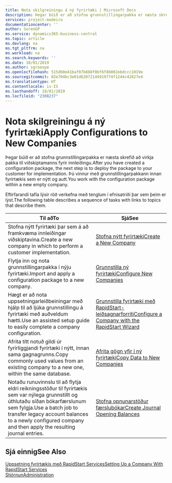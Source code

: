 ```yaml
---
title: Nota skilgreiningu á ný fyrirtæki | Microsoft Docs
description: Þegar búið er að stofna grunnstillingarpakka er næsta skrefið að virkja pakka til viðskiptamanns fyrir innleiðingu. Grunnstillingin er notuð með nýju auðu fyrirtæki.
services: project-madeira
documentationcenter: ''
author: SorenGP
ms.service: dynamics365-business-central
ms.topic: article
ms.devlang: na
ms.tgt_pltfrm: na
ms.workload: na
ms.search.keywords: ''
ms.date: 10/01/2019
ms.author: sgroespe
ms.openlocfilehash: 515d60e41baf07b888f0bf6f8b002ebdccc1019e
ms.sourcegitcommit: 02e704bc3e01d62072144919774f1244c42827e4
ms.translationtype: HT
ms.contentlocale: is-IS
ms.lasthandoff: 10/01/2019
ms.locfileid: "2308237"
---
```

# <a name="apply-configurations-to-new-companies"></a><span data-ttu-id="cfc25-104">Nota skilgreiningu á ný fyrirtæki</span><span class="sxs-lookup"><span data-stu-id="cfc25-104">Apply Configurations to New Companies</span></span>
<span data-ttu-id="cfc25-105">Þegar búið er að stofna grunnstillingarpakka er næsta skrefið að virkja pakka til viðskiptamanns fyrir innleiðingu.</span><span class="sxs-lookup"><span data-stu-id="cfc25-105">After you have created a configuration package, the next step is to deploy the package to your customer for implementation.</span></span> <span data-ttu-id="cfc25-106">Þú vinnur með grunnstillingarpakkann innan fyrirtækis sem er nýtt og autt.</span><span class="sxs-lookup"><span data-stu-id="cfc25-106">You work with the configuration package within a new empty company.</span></span>  

 <span data-ttu-id="cfc25-107">Eftirfarandi tafla lýsir röð verkefna með tenglum í efnisatriði þar sem þeim er lýst.</span><span class="sxs-lookup"><span data-stu-id="cfc25-107">The following table describes a sequence of tasks with links to topics that describe them.</span></span>

|<span data-ttu-id="cfc25-108">**Til að**</span><span class="sxs-lookup"><span data-stu-id="cfc25-108">**To**</span></span>|<span data-ttu-id="cfc25-109">**Sjá**</span><span class="sxs-lookup"><span data-stu-id="cfc25-109">**See**</span></span>|  
|------------|-------------|  
|<span data-ttu-id="cfc25-110">Stofna nýtt fyrirtæki þar sem á að framkvæma innleiðingar viðskiptavina.</span><span class="sxs-lookup"><span data-stu-id="cfc25-110">Create a new company in which to perform a customer implementation.</span></span>|[<span data-ttu-id="cfc25-111">Stofna nýtt fyrirtæki</span><span class="sxs-lookup"><span data-stu-id="cfc25-111">Create a New Company</span></span>](admin-how-to-create-a-new-company.md)|  
|<span data-ttu-id="cfc25-112">Flytja inn og nota grunnstillingarpakka í nýju fyrirtæki.</span><span class="sxs-lookup"><span data-stu-id="cfc25-112">Import and apply a configuration package to a new company.</span></span>|[<span data-ttu-id="cfc25-113">Grunnstilla ný fyrirtæki</span><span class="sxs-lookup"><span data-stu-id="cfc25-113">Configure New Companies</span></span>](admin-how-to-configure-new-companies.md)|  
|<span data-ttu-id="cfc25-114">Hægt er að nota uppsetningarleiðbeiningar með hjálp til að ljúka grunnstillingu á fyrirtæki með auðveldum hætti.</span><span class="sxs-lookup"><span data-stu-id="cfc25-114">Use an assisted setup guide to easily complete a company configuration.</span></span>|[<span data-ttu-id="cfc25-115">Grunnstilla fyrirtæki með RapidStart-leiðsagnarforriti</span><span class="sxs-lookup"><span data-stu-id="cfc25-115">Configure a Company with the RapidStart Wizard</span></span>](admin-how-to-configure-a-company-with-the-rapidstart-wizard.md)|
|<span data-ttu-id="cfc25-116">Afrita títt notuð gildi úr fyrirliggjandi fyrirtæki í nýtt, innan sama gagnagrunns.</span><span class="sxs-lookup"><span data-stu-id="cfc25-116">Copy commonly used values from an existing company to a new one, within the same database.</span></span>|[<span data-ttu-id="cfc25-117">Afrita gögn yfir í ný fyrirtæki</span><span class="sxs-lookup"><span data-stu-id="cfc25-117">Copy Data to New Companies</span></span>](admin-how-to-copy-data-to-new-companies.md)|  
|<span data-ttu-id="cfc25-118">Notaðu runuvinnslu til að flytja eldri reikningsstöður til fyrirtækis sem var nýlega grunnstillt og úthlutaðu síðan bókarfærslunum sem fylgja.</span><span class="sxs-lookup"><span data-stu-id="cfc25-118">Use a batch job to transfer legacy account balances to a newly configured company and then apply the resulting journal entries.</span></span>|[<span data-ttu-id="cfc25-119">Stofna opnunarstöður færslubókar</span><span class="sxs-lookup"><span data-stu-id="cfc25-119">Create Journal Opening Balances</span></span>](admin-how-to-create-journal-opening-balances.md)|  

## <a name="see-also"></a><span data-ttu-id="cfc25-120">Sjá einnig</span><span class="sxs-lookup"><span data-stu-id="cfc25-120">See Also</span></span>  
[<span data-ttu-id="cfc25-121">Uppsetning fyrirtækis með RapidStart Services</span><span class="sxs-lookup"><span data-stu-id="cfc25-121">Setting Up a Company With RapidStart Services</span></span>](admin-set-up-a-company-with-rapidstart.md)  
[<span data-ttu-id="cfc25-122">Stjórnun</span><span class="sxs-lookup"><span data-stu-id="cfc25-122">Administration</span></span>](admin-setup-and-administration.md)
